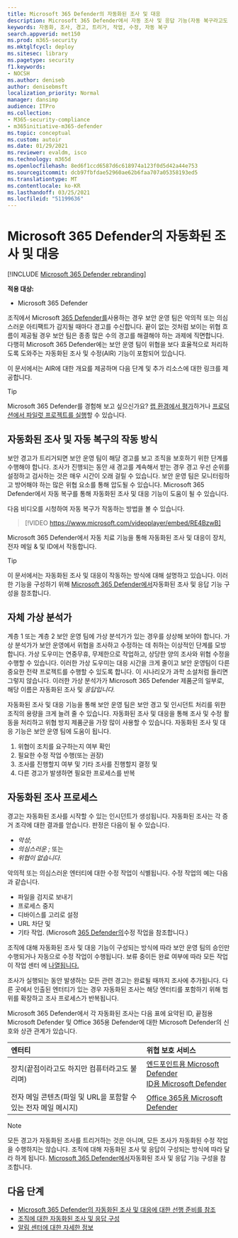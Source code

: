 ```yaml
---
title: Microsoft 365 Defender의 자동화된 조사 및 대응
description: Microsoft 365 Defender에서 자동 조사 및 응답 기능(자동 복구라고도 하는)에 대한 개요를 얻습니다.
keywords: 자동화, 조사, 경고, 트리거, 작업, 수정, 자동 복구
search.appverid: met150
ms.prod: m365-security
ms.mktglfcycl: deploy
ms.sitesec: library
ms.pagetype: security
f1.keywords:
- NOCSH
ms.author: deniseb
author: denisebmsft
localization_priority: Normal
manager: dansimp
audience: ITPro
ms.collection:
- M365-security-compliance
- m365initiative-m365-defender
ms.topic: conceptual
ms.custom: autoir
ms.date: 01/29/2021
ms.reviewer: evaldm, isco
ms.technology: m365d
ms.openlocfilehash: 8ed6f1ccd6587d6c618974a123f0d5d42a44e753
ms.sourcegitcommit: dcb97fbfdae52960ae62b6faa707a05358193ed5
ms.translationtype: MT
ms.contentlocale: ko-KR
ms.lasthandoff: 03/25/2021
ms.locfileid: "51199636"
---
```

# <a name="automated-investigation-and-response-in-microsoft-365-defender"></a>Microsoft 365 Defender의 자동화된 조사 및 대응

[!INCLUDE [Microsoft 365 Defender rebranding](../includes/microsoft-defender.md)]

**적용 대상:**
- Microsoft 365 Defender

조직에서 Microsoft [365 Defender를](microsoft-365-defender.md)사용하는 경우 보안 운영 팀은 악의적 또는 의심스러운 아티팩트가 감지될 때마다 경고를 수신합니다. 끝이 없는 것처럼 보이는 위협 흐름이 제공될 경우 보안 팀은 종종 많은 수의 경고를 해결해야 하는 과제에 직면합니다. 다행히 Microsoft 365 Defender에는 보안 운영 팀이 위협을 보다 효율적으로 처리하도록 도와주는 자동화된 조사 및 수정(AIR) 기능이 포함되어 있습니다.

이 문서에서는 AIR에 대한 개요를 제공하며 다음 단계 및 추가 리소스에 대한 링크를 제공합니다.

> [!TIP]
> Microsoft 365 Defender를 경험해 보고 싶으신가요? [랩 환경에서 평가](m365d-evaluation.md?ocid=cx-docs-MTPtriallab)하거나 [프로덕션에서 파일럿 프로젝트를 실행](m365d-pilot.md?ocid=cx-evalpilot)할 수 있습니다.

## <a name="how-automated-investigation-and-self-healing-works"></a>자동화된 조사 및 자동 복구의 작동 방식

보안 경고가 트리거되면 보안 운영 팀이 해당 경고를 보고 조직을 보호하기 위한 단계를 수행해야 합니다. 조사가 진행되는 동안 새 경고를 계속해서 받는 경우 경고 우선 순위를 설정하고 검사하는 것은 매우 시간이 오래 걸릴 수 있습니다. 보안 운영 팀은 모니터링하고 방어해야 하는 많은 위협 요소를 통해 압도될 수 있습니다. Microsoft 365 Defender에서 자동 복구를 통해 자동화된 조사 및 대응 기능이 도움이 될 수 있습니다.

다음 비디오를 시청하여 자동 복구가 작동하는 방법을 볼 수 있습니다. <p>

> [!VIDEO https://www.microsoft.com/videoplayer/embed/RE4BzwB]

Microsoft 365 Defender에서 자동 치료 기능을 통해 자동화된 조사 및 대응이 장치, 전자 메일 & 및 ID에서 작동합니다.
 
> [!TIP]
> 이 문서에서는 자동화된 조사 및 대응이 작동하는 방식에 대해 설명하고 있습니다. 이러한 기능을 구성하기 위해 [Microsoft 365 Defender에서](m365d-configure-auto-investigation-response.md)자동화된 조사 및 응답 기능 구성을 참조합니다.

## <a name="your-own-virtual-analyst"></a>자체 가상 분석가

계층 1 또는 계층 2 보안 운영 팀에 가상 분석가가 있는 경우를 상상해 보아야 합니다. 가상 분석가가 보안 운영에서 위협을 조사하고 수정하는 데 취하는 이상적인 단계를 모방합니다. 가상 도우미는 연중무휴, 무제한으로 작업하고, 상당한 양의 조사와 위협 수정을 수행할 수 있습니다. 이러한 가상 도우미는 대응 시간을 크게 줄이고 보안 운영팀이 다른 중요한 전략 프로젝트를 수행할 수 있도록 합니다. 이 시나리오가 과학 소설처럼 들리면 그렇지 않습니다. 이러한 가상 분석가가 Microsoft 365 Defender 제품군의 일부로, 해당 이름은 자동화된 조사 및 *응답입니다.*

자동화된 조사 및 대응 기능을 통해 보안 운영 팀은 보안 경고 및 인시던트 처리를 위한 조직의 용량을 크게 늘려 줄 수 있습니다. 자동화된 조사 및 대응을 통해 조사 및 수정 활동을 처리하고 위협 방지 제품군을 가장 많이 사용할 수 있습니다. 자동화된 조사 및 대응 기능은 보안 운영 팀에 도움이 됩니다.

1. 위협이 조치를 요구하는지 여부 확인
2. 필요한 수정 작업 수행(또는 권장)
3. 조사를 진행할지 여부 및 기타 조사를 진행할지 결정 및
4. 다른 경고가 발생하면 필요한 프로세스를 반복

## <a name="the-automated-investigation-process"></a>자동화된 조사 프로세스

경고는 자동화된 조사를 시작할 수 있는 인시던트가 생성됩니다. 자동화된 조사는 각 증거 조각에 대한 결과를 얻습니다. 판정은 다음이 될 수 있습니다.
- *악성*;
- *의심스러운 ;* 또는 
- *위협이 없습니다.* 

악의적 또는 의심스러운 엔터티에 대한 수정 작업이 식별됩니다. 수정 작업의 예는 다음과 같습니다.
- 파일을 검지로 보내기
- 프로세스 중지
- 디바이스를 고리로 설정
- URL 차단 및 
- 기타 작업. (Microsoft [365 Defender의](m365d-remediation-actions.md)수정 작업을 참조합니다.)

조직에 [](m365d-configure-auto-investigation-response.md) 대해 자동화된 조사 및 대응 기능이 구성되는 방식에 따라 보안 운영 팀의 승인만 수행되거나 자동으로 수정 작업이 수행됩니다. 보류 중이든 완료 여부에 따라 모든 작업이 작업 센터 에 [나열됩니다.](m365d-action-center.md)

조사가 실행되는 동안 발생하는 모든 관련 경고는 완료될 때까지 조사에 추가됩니다. 다른 곳에서 인출된 엔터티가 있는 경우 자동화된 조사는 해당 엔터티를 포함하기 위해 범위를 확장하고 조사 프로세스가 반복됩니다. 

Microsoft 365 Defender에서 각 자동화된 조사는 다음 표에 요약된 ID, 끝점용 Microsoft Defender 및 Office 365용 Defender에 대한 Microsoft Defender의 신호와 상관 관계가 있습니다. 

|엔터티 |위협 보호 서비스  |
|:---------|:---------|
|장치(끝점이라고도 하지만 컴퓨터라고도 불리며)     |[엔드포인트용 Microsoft Defender](../defender-endpoint/automated-investigations.md)<br/>[ID용 Microsoft Defender](/azure-advanced-threat-protection/what-is-atp) |      
|전자 메일 콘텐츠(파일 및 URL을 포함할 수 있는 전자 메일 메시지)     |[Office 365용 Microsoft Defender](../office-365-security/defender-for-office-365.md)         |

> [!NOTE]
> 모든 경고가 자동화된 조사를 트리거하는 것은 아니며, 모든 조사가 자동화된 수정 작업을 수행하지는 않습니다. 조직에 대해 자동화된 조사 및 응답이 구성되는 방식에 따라 달라 하게 됩니다. [Microsoft 365 Defender에서](m365d-configure-auto-investigation-response.md)자동화된 조사 및 응답 기능 구성을 참조합니다.

## <a name="next-steps"></a>다음 단계

- [Microsoft 365 Defender의 자동화된 조사 및 대응에 대한 선행 준비를 참조](m365d-configure-auto-investigation-response.md#prerequisites-for-automated-investigation-and-response-in-microsoft-365-defender)
- [조직에 대한 자동화된 조사 및 응답 구성](m365d-configure-auto-investigation-response.md)
- [알림 센터에 대한 자세한 정보](m365d-action-center.md)
